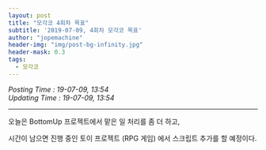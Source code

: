 ```yaml
---
layout: post
title: "모각코 4회차 목표"
subtitle: '2019-07-09, 4회차 모각코 목표'
author: "jopemachine"
header-img: "img/post-bg-infinity.jpg"
header-mask: 0.3
tags:
  - 모각코
---
```


<i>Posting Time : 19-07-09, 13:54 </i><br>
<i>Updating Time : 19-07-09, 13:54 </i><br>

---

오늘은 BottomUp 프로젝트에서 맡은 일 처리를 좀 더 하고,

시간이 남으면 진행 중인 토이 프로젝트 (RPG 게임) 에서 스크립트 추가를 할 예정이다.